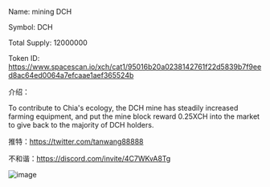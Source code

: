 Name: mining DCH

Symbol: DCH

Total Supply: 12000000

Token ID: https://www.spacescan.io/xch/cat1/95016b20a0238142761f22d5839b7f9eed8ac64ed0064a7efcaae1aef365524b

介绍：

To contribute to Chia's ecology, the DCH mine has steadily increased farming equipment, and put the mine block reward 0.25XCH into the market to give back to the majority of DCH holders.

推特：https://twitter.com/tanwang88888

不和谐：https://discord.com/invite/4C7WKvA8Tg

![image](https://user-images.githubusercontent.com/100044744/154817496-d61cd0a2-8931-4d1a-9b9f-b792d1536097.png)
